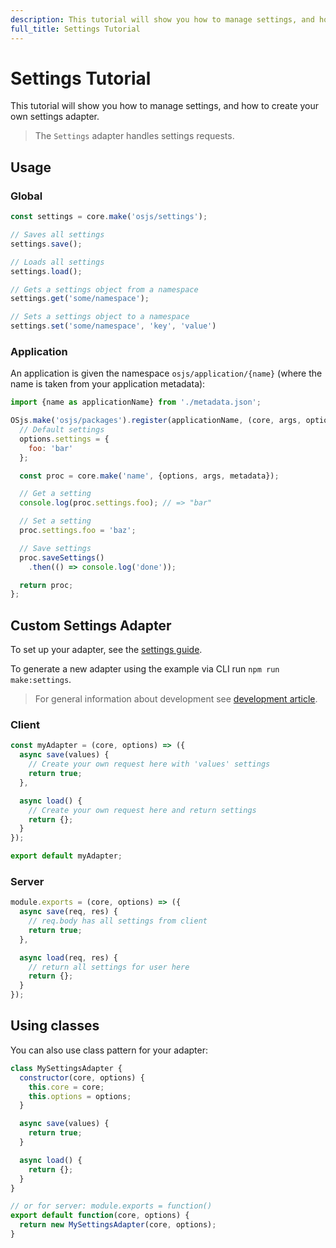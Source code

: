 ```yaml
---
description: This tutorial will show you how to manage settings, and how to create your own settings adapter.
full_title: Settings Tutorial
---
```


# Settings Tutorial

This tutorial will show you how to manage settings, and how to create your own settings adapter.

> The `Settings` adapter handles settings requests.

## Usage

### Global

```javascript
const settings = core.make('osjs/settings');

// Saves all settings
settings.save();

// Loads all settings
settings.load();

// Gets a settings object from a namespace
settings.get('some/namespace');

// Sets a settings object to a namespace
settings.set('some/namespace', 'key', 'value')
```

### Application

An application is given the namespace `osjs/application/{name}` (where the name is taken from your application metadata):

```javascript
import {name as applicationName} from './metadata.json';

OSjs.make('osjs/packages').register(applicationName, (core, args, options, metadata) => {
  // Default settings
  options.settings = {
    foo: 'bar'
  };

  const proc = core.make('name', {options, args, metadata});

  // Get a setting
  console.log(proc.settings.foo); // => "bar"

  // Set a setting
  proc.settings.foo = 'baz';

  // Save settings
  proc.saveSettings()
    .then(() => console.log('done'));

  return proc;
};
```

## Custom Settings Adapter

To set up your adapter, see the [settings guide](/guide/settings/README.md).

To generate a new adapter using the example via CLI run `npm run make:settings`.

> For general information about development see [development article](../../development/README.md).

### Client

```javascript
const myAdapter = (core, options) => ({
  async save(values) {
    // Create your own request here with 'values' settings
    return true;
  },

  async load() {
    // Create your own request here and return settings
    return {};
  }
});

export default myAdapter;
```

### Server

```javascript
module.exports = (core, options) => ({
  async save(req, res) {
    // req.body has all settings from client
    return true;
  },

  async load(req, res) {
    // return all settings for user here
    return {};
  }
});
```

## Using classes

You can also use class pattern for your adapter:

```javascript
class MySettingsAdapter {
  constructor(core, options) {
    this.core = core;
    this.options = options;
  }

  async save(values) {
    return true;
  }

  async load() {
    return {};
  }
}

// or for server: module.exports = function()
export default function(core, options) {
  return new MySettingsAdapter(core, options);
}
```
